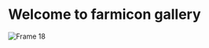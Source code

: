 # Welcome to farmicon gallery 

![Frame 18](https://github.com/user-attachments/assets/61822276-d165-4255-a870-9588955d7152)
